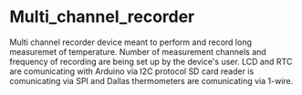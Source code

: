 # Multi_channel_recorder
Multi channel recorder device meant to perform and record long measuremet of temperature. Number of measurement channels and frequency of recording are being set up by the device's user. LCD and RTC are comunicating with Arduino via I2C protocol SD card reader is comunicating via SPI and Dallas thermometers are comunicating via 1-wire.
